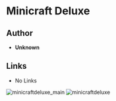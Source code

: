 <detail>

# Minicraft Deluxe 
  
>
  
## Author 
- **Unknown** 

## Links
- No Links

![minicraftdeluxe_main]()
![minicraftdeluxe]()
</detail>
<p>

<detail>